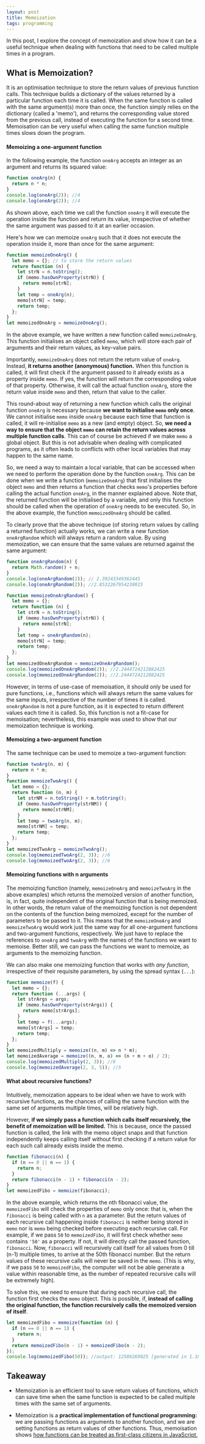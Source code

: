 ```yaml
---
layout: post
title: Memoization
tags: programming
---
```


In this post, I explore the concept of memoization and show how it can be a useful technique when dealing with functions that need to be called multiple times in a program. 

## What is Memoization?

It is an optimisation technique to store the return values of previous function calls. This technique builds a dictionary of the values returned by a particular function each time it is called. When the same function is called with the same argument(s) more than once, the function simply relies on the dictionary (called a 'memo'), and returns the corresponding value stored from the previous call, instead of executing the function for a second time. Memoisation can be very useful when calling the same function multiple times slows down the program.

#### Memoizing a one-argument function

In the following example, the function `oneArg` accepts an integer as an argument and returns its squared value:

```js
function oneArg(n) {
  return n * n;
}
console.log(oneArg(2)); //4
console.log(oneArg(2)); //4
```

As shown above, each time we call the function `oneArg` it will execute the operation inside the function and return its value, irrespective of whether the same argument was passed to it at an earlier occasion.

Here's how we can memoize `oneArg` such that it does not execute the operation inside it, more than once for the same argument:

```js
function memoizeOneArg() {
  let memo = {}; // to store the return values
  return function (n) {
    let strN = n.toString();
    if (memo.hasOwnProperty(strN)) {
      return memo[strN];
    }
    let temp = oneArg(n);
    memo[strN] = temp;
    return temp;
  };
}
let memoizedOneArg = memoizeOneArg();
```

In the above example, we have written a new function called `memoizeOneArg`. This function initialises an object called `memo`, which will store each pair of arguments and their return values, as key-value pairs.

Importantly, `memoizeOneArg` does not return the return value of `oneArg`. Instead, **it returns another (anonymous) function.** When this function is called, it will first check if the argument passed to it already exists as a property inside `memo`. If yes, the function will return the corresponding value of that property. Otherwise, it will call the actual function `oneArg`, store the return value inside `memo` and then, return that value to the caller.

This round-about way of returning a new function which calls the original function `oneArg` is necessary because **we want to initialise `memo` only once**. We cannot initialise `memo` inside `oneArg` because each time that function is called, it will re-initialise `memo` as a new (and empty) object. So, **we need a way to ensure that the object `memo` can retain the return values across multiple function calls**. This can of course be achieved if we make `memo` a global object. But this is not advisable when dealing with complicated programs, as it often leads to conflicts with other local variables that may happen to the same name.

So, we need a way to maintain a local variable, that can be accessed when we need to perform the operation done by the function `oneArg`. This can be done when we write a function (`memoizeOneArg`) that first initialises the object `memo` and then returns a function that checks `memo`'s properties before calling the actual function `oneArg`, in the manner explained above. Note that, the returned function will be initialised by a variable, and only this function should be called when the operation of `oneArg` needs to be executed. So, in the above example, the function `memoizedOneArg` should be called.

To clearly prove that the above technique (of storing return values by calling a returned function) actually works, we can write a new function `oneArgRandom` which will always return a random value. By using memoization, we can ensure that the same values are returned against the same argument:

```js
function oneArgRandom(n) {
  return Math.random() + n;
}
console.log(oneArgRandom(2)); // 2.39243349362445
console.log(oneArgRandom(2)); //2.8532267954230015

function memoizeOneArgRandom() {
  let memo = {};
  return function (n) {
    let strN = n.toString();
    if (memo.hasOwnProperty(strN)) {
      return memo[strN];
    }
    let temp = oneArgRandom(n);
    memo[strN] = temp;
    return temp;
  };
}
let memoizedOneArgRandom = memoizeOneArgRandom();
console.log(memoizedOneArgRandom(2)); //2.2444724212882425
console.log(memoizedOneArgRandom(2)); //2.2444724212882425
```

However, in terms of use-case of memoisation, it should only be used for pure functions, i.e., functions which will always return the same values for the same inputs, irrespective of the number of times it is called. `oneArgRandom` is not a pure function, as it is expected to return different values each time it is called. So, this function is not a fit-case for memoisation; nevertheless, this example was used to show that our memoization technique is working.

#### Memoizing a two-argument function

The same technique can be used to memoize a two-argument function:

```js
function twoArg(n, m) {
  return n * m;
}
function memoizeTwoArg() {
  let memo = {};
  return function (n, m) {
    let strNM = n.toString() + m.toString();
    if (memo.hasOwnProperty(strNM)) {
      return memo[strNM];
    }
    let temp = twoArg(n, m);
    memo[strNM] = temp;
    return temp;
  };
}
let memoizedTwoArg = memoizeTwoArg();
console.log(memoizedTwoArg(2, 3)); //6
console.log(memoizedTwoArg(2, 3)); //6
```

#### Memoizing functions with n arguments

The memoizing function (namely, `memoizeOneArg` and `memoizeTwoArg` in the above examples) which returns the memoized version of another function, is, in fact, quite independent of the original function that is being memoized. In other words, the return value of the memoizing function is not dependent on the contents of the function being memoized, except for the number of parameters to be passed to it. This means that the `memoizeOneArg` and `memoizeTwoArg` would work just the same way for all one-argument functions and two-argument functions, respectively. We just have to replace the references to `oneArg` and `twoArg` with the names of the functions we want to memoise. Better still, we can pass the functions we want to memoize, as arguments to the memoizing function.

We can also make one memoizing function that works with _any function_, irrespective of their requisite parameters, by using the spread syntax (`...`):

```js
function memoize(f) {
  let memo = {};
  return function (...args) {
    let strArgs = args;
    if (memo.hasOwnProperty(strArgs)) {
      return memo[strArgs];
    }
    let temp = f(...args);
    memo[strArgs] = temp;
    return temp;
  };
}
let memoizedMultiply = memoize((n, m) => n * m);
let memoizedAverage = memoize((n, m, o) => (n + m + o) / 2);
console.log(memoizedMultiply(2, 3)); //6
console.log(memoizedAverage(2, 3, 5)); //5
```

#### What about recursive functions?

Intuitively, memoization appears to be ideal when we have to work with recursive functions, as the chances of calling the same function with the same set of arguments multiple times, will be relatively high.

However, **if we simply pass a function which calls itself recursively, the benefit of memoization will be limited.** This is because, once the passed function is called, the link with the memo object snaps and that function independently keeps calling itself without first checking if a return value for each such call already exists inside the memo.

```js
function fibonacci(n) {
  if (n == 0 || n == 1) {
    return n;
  }
  return fibonacci(n - 1) + fibonacci(n - 2);
}
let memoizedFibo = memoize(fibonacci);
```

In the above example, which returns the *n*th fibonacci value, the `memoizedFibo` will check the properties of `memo` only once: that is, when the `fibonacci` is being called with `n` as a parameter. But the return values of each recursive call happening inside `fibonacci` is neither being stored in `memo` nor is `memo` being checked before executing each recursive call. For example, if we pass `50` to `memoizedFibo`, it will first check whether `memo` contains `'50'` as a property. If not, it will directly call the passed function, `fibonacci`. Now, `fibonacci` will recursively call itself for all values from 0 till (n-1) multiple times, to arrive at the 50th fibonacci number. But the return values of these recursive calls will never be saved in the `memo`. (This is why, if we pass `50` to `memoizedFibo`, the computer will not be able generate a value within reasonable time, as the number of repeated recursive calls will be extremely high).

To solve this, we need to ensure that during each recursive call, the function first checks the `memo` object. This is possible, if, **instead of calling the original function, the function recursively calls the memoized version of itself**.


```js
let memoizedFibo = memoize(function (n) {
  if (n == 0 || n == 1) {
    return n;
  }
  return memoizedFibo(n - 1) + memoizedFibo(n - 2);
});
console.log(memoizedFibo(50)); //output: 12586269025 [generated in 1.109 seconds]
```

## Takeaway

- Memoization is an efficient tool to save return values of functions, which can save time when the same function is expected to be called multiple times with the same set of arguments.

- Memoization is a **practical implementation of functional programming:** we are passing functions as arguments to another function, and we are setting functions as return values of other functions. Thus, memoisation shows [how functions can be treated as first-class citizens in JavaScript.](https://oitee.github.io/2021/07/11/higher-order-functions.html)

